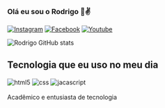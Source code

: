 ### Olá eu sou o Rodrigo 👋✌️


[![Instagram](https://img.shields.io/badge/Instagram-E4405F?style=for-the-badge&logo=instagram&logoColor=white)](https://instagram.com/rodrigooguapi)
[![Facebook](https://img.shields.io/badge/Facebook-1877F2?style=for-the-badge&logo=facebook&logoColor=white)](https://facebook.com/rodrigooguapi)
[![Youtube](https://img.shields.io/badge/YouTube-FF0000?style=for-the-badge&logo=youtube&logoColor=white)](https://youtube.com/channel/UCo_yZ5pma6lN_UGQWNf6I0A)


![Rodrigo GitHub stats](https://github-readme-stats.vercel.app/api?username=rodrigooguapi&show_icons=true&theme=dracula)

## Tecnologia que eu uso no meu dia

<div style="display: inline_block">
 <img align="center" alt="html5" src="https://img.shields.io/badge/HTML5-E34F26?style=for-the-badge&logo=html5&logoColor=white" /> <style="display: inline_block"><img align="center" alt="css" src="https://img.shields.io/badge/CSS-239120?&style=for-the-badge&logo=css3&logoColor=white" /> <style="display: inline_block"><img align="center" alt="jacascript" src="https://img.shields.io/badge/JavaScript-323330?style=for-the-badge&logo=javascript&logoColor=F7DF1E" /> </div>
<br>
 Acadêmico e entusiasta de tecnologia 
